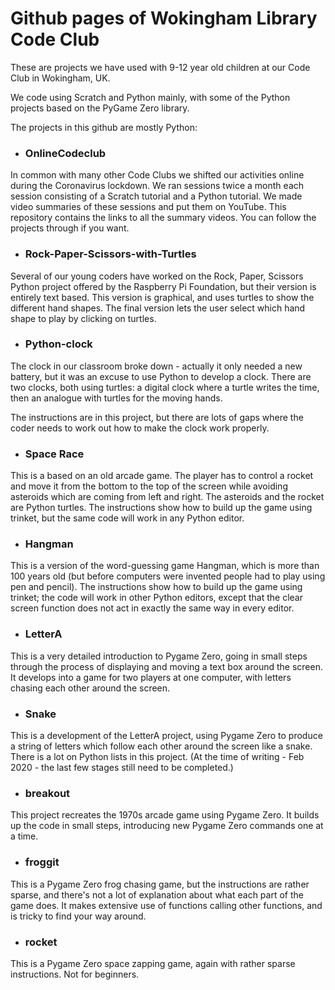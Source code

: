 # Github pages of Wokingham Library Code Club

These are projects we have used with 9-12 year old children at our Code Club in Wokingham, UK.

We code using Scratch and Python mainly, with some of the Python projects based on the PyGame Zero library.

The projects in this github are mostly Python:

* ### OnlineCodeclub 

In common with many other Code Clubs we shifted our activities online during the Coronavirus lockdown. We ran sessions twice a month each session consisting of a Scratch tutorial and a Python tutorial. We made video summaries of these sessions and put them on YouTube. This repository contains the links to all the summary videos. You can follow the projects through if you want.

* ### Rock-Paper-Scissors-with-Turtles

Several of our young coders have worked on the Rock, Paper, Scissors Python project offered by the Raspberry Pi Foundation, but their version is entirely text based. This version is graphical, and uses turtles to show the different hand shapes. The final version lets the user select which hand shape to play by clicking on turtles. 

* ### Python-clock

The clock in our classroom broke down - actually it only needed a new battery, but it was an excuse to use Python to develop a clock. There are two clocks, both using turtles: a digital clock where a turtle writes the time, then an analogue with turtles for the moving hands.

The instructions are in this project, but there are lots of gaps where the coder needs to work out how to make the clock work properly.

* ### Space Race

This is a based on an old arcade game. The player has to control a rocket and move it from the bottom to the top of the screen while avoiding asteroids which are coming from left and right. The asteroids and the rocket are Python turtles. The instructions show how to build up the game using trinket, but the same code will work in any Python editor.

* ### Hangman

This is a version of the word-guessing game Hangman, which is more than 100 years old (but before computers were invented people had to play using pen and pencil). The instructions show how to build up the game using trinket; the code will work in other Python editors, except that the clear screen function does not act in exactly the same way in every editor.

* ### LetterA

This is a very detailed introduction to Pygame Zero, going in small steps through the process of displaying and moving a text box around the screen. It develops into a game for two players at one computer, with letters chasing each other around the screen.

* ### Snake

This is a development of the LetterA project, using Pygame Zero to produce a string of letters which follow each other around the screen like a snake. There is a lot on Python lists in this project. (At the time of writing - Feb 2020 - the last few stages still need to be completed.)

* ### breakout

This project recreates the 1970s arcade game using Pygame Zero. It builds up the code in small steps, introducing new Pygame Zero commands one at a time.

* ### froggit

This is a Pygame Zero frog chasing game, but the instructions are rather sparse, and there's not a lot of explanation about what each part of the game does. It makes extensive use of functions calling other functions, and is tricky to find your way around.

* ### rocket

This is a Pygame Zero space zapping game, again with rather sparse instructions. Not for beginners.
